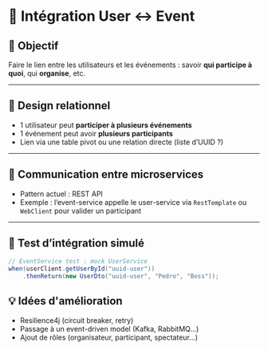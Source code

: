 # 🔗 Intégration User ↔ Event

## 🎯 Objectif

Faire le lien entre les utilisateurs et les événements : savoir **qui participe à quoi**, qui **organise**, etc.

---

## 🧠 Design relationnel

- 1 utilisateur peut **participer à plusieurs événements**
- 1 événement peut avoir **plusieurs participants**
- Lien via une table pivot ou une relation directe (liste d’UUID ?)

---

## 📡 Communication entre microservices

- Pattern actuel : REST API
- Exemple : l’event-service appelle le user-service via `RestTemplate` ou `WebClient` pour valider un participant

---

## 🧪 Test d’intégration simulé

```java
// EventService test : mock UserService
when(userClient.getUserById("uuid-user"))
    .thenReturn(new UserDto("uuid-user", "Pedro", "Boss"));
```

## 💡 Idées d'amélioration

- Resilience4j (circuit breaker, retry)
- Passage à un event-driven model (Kafka, RabbitMQ…)
- Ajout de rôles (organisateur, participant, spectateur...)
